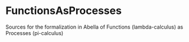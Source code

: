 # FunctionsAsProcesses
Sources for the formalization in Abella of Functions (lambda-calculus) as Processes (pi-calculus)
